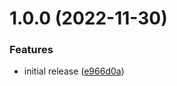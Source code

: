 # 1.0.0 (2022-11-30)


### Features

* initial release ([e966d0a](https://github.com/dre0dru/SceneManagement/commit/e966d0adac73b5786c3431f7ed0f98901fc7231e))
